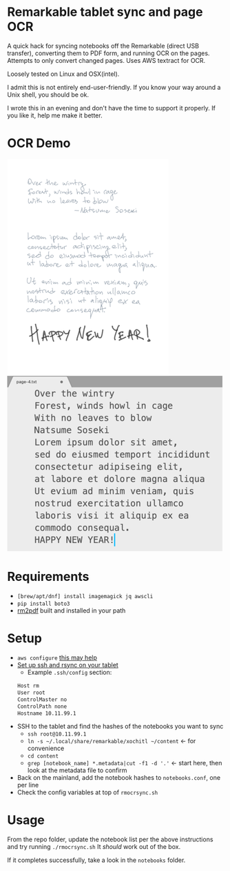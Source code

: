 # Remarkable tablet sync and page OCR
A quick hack for syncing notebooks off the Remarkable (direct USB transfer), converting them to PDF form, and running OCR on the pages. Attempts to only convert changed pages. Uses AWS textract for OCR.

Loosely tested on Linux and OSX(intel).

I admit this is not entirely end-user-friendly. If you know your way around a Unix shell, you should be ok.

I wrote this in an evening and don't have the time to support it properly.
If you like it, help me make it better.

# OCR Demo
![RM page](page-4.png)
![OCR text](page-4-txt.png)

# Requirements
* `[brew/apt/dnf] install imagemagick jq awscli`
* `pip install boto3`
* [rm2pdf][1] built and installed in your path

[1]: https://github.com/rorycl/rm2pdf.git "rm2pdf @ github"

# Setup
* `aws configure` [this may help][2]
* [Set up ssh and rsync on your tablet][3]
    - Example `.ssh/config` section:
    ```
    Host rm
    User root
    ControlMaster no
    ControlPath none
    Hostname 10.11.99.1
    ```
* SSH to the tablet and find the hashes of the notebooks you want to sync
    -  `ssh root@10.11.99.1`
    -  `ln -s ~/.local/share/remarkable/xochitl ~/content` <- for convenience
    -  `cd content`
    -  `grep [notebook_name] *.metadata|cut -f1 -d '.'` <- start here, then look at the metadata file to confirm
* Back on the mainland, add the notebook hashes to `notebooks.conf`, one per line
* Check the config variables at top of `rmocrsync.sh`

[2]: https://docs.aws.amazon.com/cli/latest/userguide/cli-configure-quickstart.html#cli-configure-quickstart-config "AWS CLI Setup"

[3]: https://github.com/lucasrla/remarkable-utils "Remarkable Utils"

# Usage
From the repo folder, update the notebook list per the above instructions and try running `./rmocrsync.sh` It _should_ work out of the box. 

If it completes successfully, take a look in the `notebooks` folder.